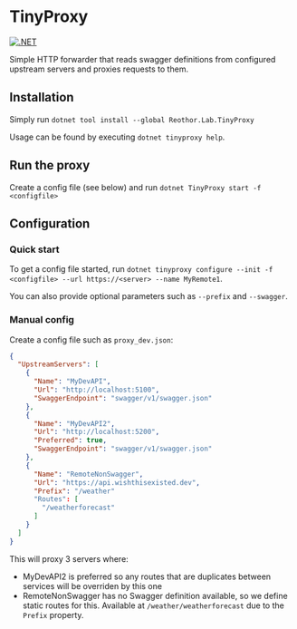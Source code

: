 # TinyProxy

[![.NET](https://github.com/FrodeHus/tinyproxy/actions/workflows/build_and_test.yml/badge.svg)](https://github.com/FrodeHus/tinyproxy/actions/workflows/build_and_test.yml)


Simple HTTP forwarder that reads swagger definitions from configured upstream servers and proxies requests to them.

## Installation

Simply run `dotnet tool install --global Reothor.Lab.TinyProxy`

Usage can be found by executing `dotnet tinyproxy help`.

## Run the proxy

Create a config file (see below) and run `dotnet TinyProxy start -f <configfile>`

## Configuration

### Quick start

To get a config file started, run `dotnet tinyproxy configure --init -f <configfile> --url https://<server> --name MyRemote1`.

You can also provide optional parameters such as `--prefix` and `--swagger`.

### Manual config
Create a config file such as `proxy_dev.json`:

```json
{
  "UpstreamServers": [
    {
      "Name": "MyDevAPI",
      "Url": "http://localhost:5100",
      "SwaggerEndpoint": "swagger/v1/swagger.json"
    },
    {
      "Name": "MyDevAPI2",
      "Url": "http://localhost:5200",
      "Preferred": true,
      "SwaggerEndpoint": "swagger/v1/swagger.json"
    },
    {
      "Name": "RemoteNonSwagger",
      "Url": "https://api.wishthisexisted.dev",
      "Prefix": "/weather"
      "Routes": [
        "/weatherforecast"
      ]
    }
  ]
}
```
This will proxy 3 servers where:

- MyDevAPI2 is preferred so any routes that are duplicates between services will be overriden by this one
- RemoteNonSwagger has no Swagger definition available, so we define static routes for this. Available at `/weather/weatherforecast` due to the `Prefix` property.
